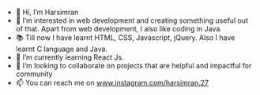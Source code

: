 - 👋 Hi, I’m Harsimran
- 👀 I’m interested in web development and creating something useful out of that.
     Apart from web development, I also like coding in Java.
- 📚 Till now I have learnt HTML, CSS, Javascript, jQuery. Also I have learnt C language and Java.
- 🌱 I’m currently learning React Js.
- 💞️ I’m looking to collaborate on projects that are helpful and impactful for community
- 📫 You can reach me on www.instagram.com/harsimran.27

<!---
harsimranjit27/harsimranjit27 is a ✨ special ✨ repository because its `README.md` (this file) appears on your GitHub profile.
You can click the Preview link to take a look at your changes.
--->

